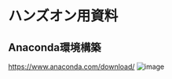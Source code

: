 # ハンズオン用資料
## Anaconda環境構築
https://www.anaconda.com/download/
![image](https://github.com/user-attachments/assets/426fdf66-b417-4c46-bb49-738126b9e08a)
